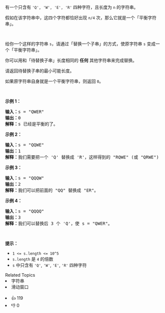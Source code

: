 <p>有一个只含有&nbsp;<code>'Q', 'W', 'E',&nbsp;'R'</code>&nbsp;四种字符，且长度为 <code>n</code>&nbsp;的字符串。</p>

<p>假如在该字符串中，这四个字符都恰好出现&nbsp;<code>n/4</code>&nbsp;次，那么它就是一个「平衡字符串」。</p>

<p>&nbsp;</p>

<p>给你一个这样的字符串 <code>s</code>，请通过「替换一个子串」的方式，使原字符串 <code>s</code> 变成一个「平衡字符串」。</p>

<p>你可以用和「待替换子串」长度相同的&nbsp;<strong>任何</strong> 其他字符串来完成替换。</p>

<p>请返回待替换子串的最小可能长度。</p>

<p>如果原字符串自身就是一个平衡字符串，则返回 <code>0</code>。</p>

<p>&nbsp;</p>

<p><strong>示例 1：</strong></p>

<pre>
<strong>输入：</strong>s = "QWER"
<strong>输出：</strong>0
<strong>解释：</strong>s 已经是平衡的了。</pre>

<p><strong>示例 2：</strong></p>

<pre>
<strong>输入：</strong>s = "QQWE"
<strong>输出：</strong>1
<strong>解释：</strong>我们需要把一个 'Q' 替换成 'R'，这样得到的 "RQWE" (或 "QRWE") 是平衡的。
</pre>

<p><strong>示例 3：</strong></p>

<pre>
<strong>输入：</strong>s = "QQQW"
<strong>输出：</strong>2
<strong>解释：</strong>我们可以把前面的 "QQ" 替换成 "ER"。 
</pre>

<p><strong>示例 4：</strong></p>

<pre>
<strong>输入：</strong>s = "QQQQ"
<strong>输出：</strong>3
<strong>解释：</strong>我们可以替换后 3 个 'Q'，使 s = "QWER"。
</pre>

<p>&nbsp;</p>

<p><strong>提示：</strong></p>

<ul> 
 <li><code>1 &lt;= s.length &lt;= 10^5</code></li> 
 <li><code>s.length</code>&nbsp;是&nbsp;<code>4</code>&nbsp;的倍数</li> 
 <li><code>s</code>&nbsp;中只含有&nbsp;<code>'Q'</code>, <code>'W'</code>, <code>'E'</code>,&nbsp;<code>'R'</code>&nbsp;四种字符</li> 
</ul>

<div><div>Related Topics</div><div><li>字符串</li><li>滑动窗口</li></div></div><br><div><li>👍 119</li><li>👎 0</li></div>